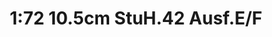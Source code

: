 ---
layout: product
title: "1:72  10.5cm StuH.42 Ausf.E/F"
price: "2400" 
desc: "Maketa"
img_path: "/assets/img/DRA7561.webp"
brand: "Dragon"
available: false
special_offer: false
new: false
soon: false
cat: "010000"
subcat: "010600"
subsubcat: "0N/A"
sifra: "DRA7561"
popular: false
---